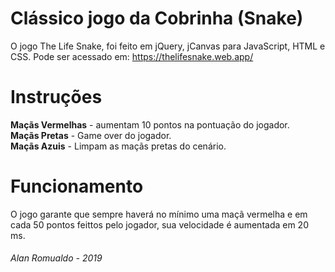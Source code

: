 # Clássico jogo da Cobrinha (Snake)
  O jogo The Life Snake, foi feito em jQuery, jCanvas para JavaScript, HTML e CSS.
  Pode ser acessado em: https://thelifesnake.web.app/

# Instruções
   **Maçãs Vermelhas** - aumentam 10 pontos na pontuação do jogador. <br/>
  **Maçãs Pretas** - Game over do jogador.<br/>
   **Maçãs Azuis** - Limpam as maçãs pretas do cenário.<br/>
   
# Funcionamento
  O jogo garante que sempre haverá no mínimo uma maçã vermelha e em cada 50 pontos feittos pelo jogador, sua velocidade é aumentada em 20 ms.
  
  <h6>Alan Romualdo - 2019</h6>
